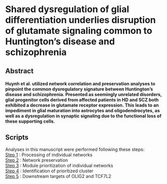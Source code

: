 # Shared dysregulation of glial differentiation underlies disruption of glutamate signaling common to Huntington’s disease and schizophrenia

## **Abstract**
#### Huynh et al. utilized network correlation and preservation analyses to pinpoint the common dysregulatory signature between Huntington’s disease and schizophrenia. Presented as seemingly unrelated disorders, glial progenitor cells derived from affected patients in HD and SCZ both exhibited a decrease in glutamate receptor expression. This leads to an impediment in glial maturation into astrocytes and oligodendrocytes, as well as a dysregulation in synaptic signaling due to the functional loss of these supporting cells. 

## **Scripts** <br>
Analyses in this manuscript were performed following these steps: <br>
[Step 1](https://rawcdn.githack.com/HuynhNPT/shared_dysregulation_in_HD_and_SCZ/private/Script1_Processing-of-individual-networks.html) : Processing of individual networks <br>
[Step 2](https://rawcdn.githack.com/HuynhNPT/shared_dysregulation_in_HD_and_SCZ/private/Script2_Network-preservation.html) : Network preservation <br>
[Step 3](https://rawcdn.githack.com/HuynhNPT/shared_dysregulation_in_HD_and_SCZ/private/Script3_Module-prioritization-for-individual-networks.html) : Module prioritization of individual networks <br>
[Step 4](https://rawcdn.githack.com/HuynhNPT/shared_dysregulation_in_HD_and_SCZ/private/Script4_Identification-of-prioritized-cluster.html) : Identification of prioritized cluster <br>
[Step 5](https://rawcdn.githack.com/HuynhNPT/shared_dysregulation_in_HD_and_SCZ/private/Script5_Downstream-targets-of-OLIG2-and-TCF7L2.html) : Downstream targets of OLIG2 and TCF7L2
